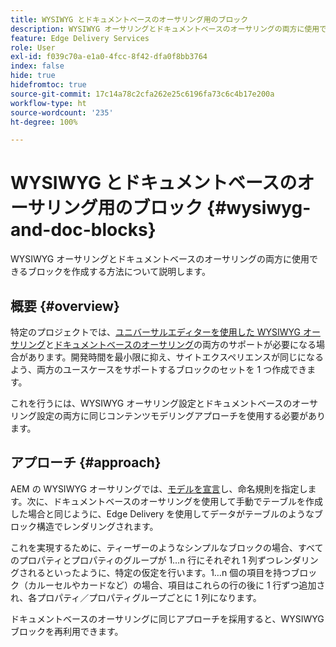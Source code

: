 ```yaml
---
title: WYSIWYG とドキュメントベースのオーサリング用のブロック
description: WYSIWYG オーサリングとドキュメントベースのオーサリングの両方に使用できるブロックを作成する方法について説明します。
feature: Edge Delivery Services
role: User
exl-id: f039c70a-e1a0-4fcc-8f42-dfa0f8bb3764
index: false
hide: true
hidefromtoc: true
source-git-commit: 17c14a78c2cfa262e25c6196fa73c6c4b17e200a
workflow-type: ht
source-wordcount: '235'
ht-degree: 100%

---
```


# WYSIWYG とドキュメントベースのオーサリング用のブロック {#wysiwyg-and-doc-blocks}

WYSIWYG オーサリングとドキュメントベースのオーサリングの両方に使用できるブロックを作成する方法について説明します。

## 概要 {#overview}

特定のプロジェクトでは、[ユニバーサルエディターを使用した WYSIWYG オーサリング](/help/edge/wysiwyg-authoring/authoring.md)と[ドキュメントベースのオーサリング](/help/edge/docs/authoring.md)の両方のサポートが必要になる場合があります。開発時間を最小限に抑え、サイトエクスペリエンスが同じになるよう、両方のユースケースをサポートするブロックのセットを 1 つ作成できます。

これを行うには、WYSIWYG オーサリング設定とドキュメントベースのオーサリング設定の両方に同じコンテンツモデリングアプローチを使用する必要があります。

## アプローチ {#approach}

AEM の WYSIWYG オーサリングでは、[モデルを宣言](/help/edge/wysiwyg-authoring/content-modeling.md)し、命名規則を指定します。次に、ドキュメントベースのオーサリングを使用して手動でテーブルを作成した場合と同じように、Edge Delivery を使用してデータがテーブルのようなブロック構造でレンダリングされます。

これを実現するために、ティーザーのようなシンプルなブロックの場合、すべてのプロパティとプロパティのグループが 1…n 行にそれぞれ 1 列ずつレンダリングされるといったように、特定の仮定を行います。1…n 個の項目を持つブロック（カルーセルやカードなど）の場合、項目はこれらの行の後に 1 行ずつ追加され、各プロパティ／プロパティグループごとに 1 列になります。

ドキュメントベースのオーサリングに同じアプローチを採用すると、WYSIWYG ブロックを再利用できます。
